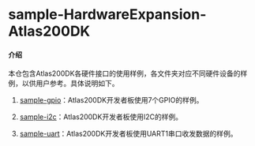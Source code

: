 # sample-HardwareExpansion-Atlas200DK

#### 介绍
本仓包含Atlas200DK各硬件接口的使用样例，各文件夹对应不同硬件设备的样例，以供用户参考。具体说明如下。

1. [sample-gpio](https://gitee.com/Atlas200DK/hardware_expansio/tree/master/sample-gpio)：Atlas200DK开发者板使用7个GPIO的样例。

2. [sample-i2c](https://gitee.com/Atlas200DK/hardware_expansio/tree/master/sample-i2c)：Atlas200DK开发者板使用I2C的样例。

4. [sample-uart](https://gitee.com/Atlas200DK/hardware_expansio/tree/master/sample-uart)：Atlas200DK开发者板使用UART1串口收发数据的样例。


